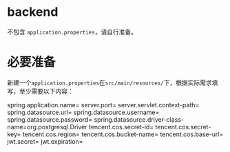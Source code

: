 # backend
不包含 `application.properties`，请自行准备。
# 必要准备
新建一个`application.properties`在`src/main/resources/`下，根据实际需求填写，至少需要以下内容：

spring.application.name=
server.port=
server.servlet.context-path=
spring.datasource.url=
spring.datasource.username=
spring.datasource.password=
spring.datasource.driver-class-name=org.postgresql.Driver
tencent.cos.secret-id=
tencent.cos.secret-key=
tencent.cos.region=
tencent.cos.bucket-name=
tencent.cos.base-url=
jwt.secret=
jwt.expiration=